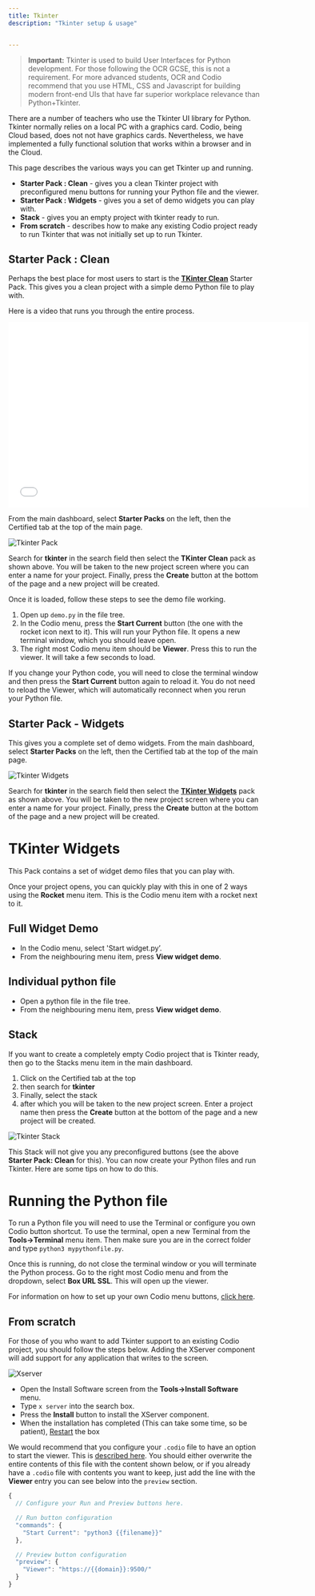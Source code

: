 ```yaml
---
title: Tkinter
description: "Tkinter setup & usage"


---
```


> **Important:** Tkinter is used to build User Interfaces for Python development. For those following the OCR GCSE, this is not a requirement. For more advanced students, OCR and Codio recommend that you use HTML, CSS and Javascript for building modern front-end UIs that have far superior workplace relevance than Python+Tkinter.

There are a number of teachers who use the Tkinter UI library for Python. Tkinter normally relies on a local PC with a graphics card. Codio, being Cloud based, does not not have graphics cards. Nevertheless, we have implemented a fully functional solution that works within a browser and in the Cloud.

This page describes the various ways you can get Tkinter up and running.

- **Starter Pack : Clean** - gives you a clean Tkinter project with preconfigured menu buttons for running your Python file and the viewer.
- **Starter Pack : Widgets** - gives you a set of demo widgets you can play with.
- **Stack** - gives you an empty project with tkinter ready to run.
- **From scratch** - describes how to make any existing Codio project ready to run Tkinter that was not initially set up to run Tkinter.

## Starter Pack : Clean
Perhaps the best place for most users to start is the **[TKinter Clean](https://codio.com/home/starter-packs/22d48c99-80a4-43dd-90e9-83fe59d3906c)** Starter Pack. This gives you a clean project with a simple demo Python file to play with.

Here is a video that runs you through the entire process.

<div class="video">
<div class="video-wrapper">
<iframe src="//player.vimeo.com/video/131579422" width="600" height="370" frameborder="0" webkitallowfullscreen mozallowflscreen allowfullscreen></iframe>
</div>
</div>

From the main dashboard, select **Starter Packs** on the left, then the Certified tab at the top of the main page.

![Tkinter Pack](/img/tkinter-pack.png)


Search for **tkinter** in the search field then select the **TKinter Clean** pack as shown above. You will be taken to the new project screen where you can enter a name for your project. Finally, press the **Create** button at the bottom of the page and a new project will be created.

Once it is loaded, follow these steps to see the demo file working.

1. Open up `demo.py` in the file tree.
1. In the Codio menu, press the **Start Current** button (the one with the rocket icon next to it). This will run your Python file. It opens a new terminal window, which you should leave open.
1. The right most Codio menu item should be **Viewer**. Press this to run the viewer. It will take a few seconds to load.

If you change your Python code, you will need to close the terminal window and then press the **Start Current** button again to reload it. You do not need to reload the Viewer, which will automatically reconnect when you rerun your Python file.


## Starter Pack - Widgets
This gives you a complete set of demo widgets. From the main dashboard, select **Starter Packs** on the left, then the Certified tab at the top of the main page.

![Tkinter Widgets](/img/tkinter-pack.png)


Search for **tkinter** in the search field then select the **[TKinter Widgets](https://codio.com/home/starter-packs/35641b58-c3ce-44da-b07b-93c062344e82)** pack as shown above. You will be taken to the new project screen where you can enter a name for your project. Finally, press the **Create** button at the bottom of the page and a new project will be created.

# TKinter Widgets
This Pack contains a set of widget demo files that you can play with.

Once your project opens, you can quickly play with this in one of 2 ways using the **Rocket** menu item. This is the Codio menu item with a rocket next to it.

## Full Widget Demo

- In the Codio menu, select 'Start widget.py’.
- From the neighbouring menu item, press **View widget demo**.

## Individual python file

- Open a python file in the file tree.
- From the neighbouring menu item, press **View widget demo**.


## Stack
If you want to create a completely empty Codio project that is Tkinter ready, then go to the Stacks menu item in the main dashboard.

1. Click on the Certified tab at the top
1. then search for **tkinter**
1. Finally, select the stack
1. after which you will be taken to the new project screen. Enter a project name then press the **Create** button at the bottom of the page and a new project will be created.

![Tkinter Stack](/img/tkinter-stack.png)


This Stack will not give you any preconfigured buttons (see the above **Starter Pack: Clean** for this).
You can now create your Python files and run Tkinter. Here are some tips on how to do this.

# Running the Python file
To run a Python file you will need to use the Terminal or configure you own Codio button shortcut. To use the terminal, open a new Terminal from the **Tools->Terminal** menu item. Then make sure you are in the correct folder and type `python3 mypythonfile.py`.

Once this is running, do not close the terminal window or you will terminate the Python process. Go to the right most Codio menu and from the dropdown, select **Box URL SSL**. This will open up the viewer.

For information on how to set up your own Codio menu buttons, [click here](/project/ide/boxes/#customizable-run-menu).


## From scratch
For those of you who want to add Tkinter support to an existing Codio project, you should follow the steps below. Adding the XServer component will add support for any application that writes to the screen.

![Xserver](/img/xserver-install.png)


- Open the Install Software screen from the **Tools->Install Software** menu.
- Type `x server` into the search box.
- Press the **Install** button to install the XServer component.
- When the installation has completed (This can take some time, so be patient), [Restart](/project/ide/boxes/#restart-and-reset) the box


We would recommend that you configure your `.codio` file to have an option to start the viewer. This is [described here](/project/ide/boxes/#customizable-run-menu). You should either overwrite the entire contents of this file with the content shown below, or if you already have a `.codio` file with contents you want to keep, just add the line with the **Viewer** entry you can see below into the `preview` section.

```javascript
{
  // Configure your Run and Preview buttons here.

  // Run button configuration
  "commands": {
    "Start Current": "python3 {{filename}}"
  },

  // Preview button configuration
  "preview": {
    "Viewer": "https://{{domain}}:9500/"
  }
}
```
